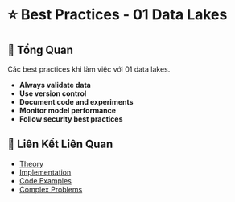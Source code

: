 # ⭐ Best Practices - 01 Data Lakes

## 🎯 Tổng Quan

Các best practices khi làm việc với 01 data lakes.

- **Always validate data**
- **Use version control**
- **Document code and experiments**
- **Monitor model performance**
- **Follow security best practices**

## 🔗 Liên Kết Liên Quan

- [Theory](./THEORY_01_data_lakes.md)
- [Implementation](./IMPLEMENTATION_01_data_lakes.md)
- [Code Examples](./CODE_EXAMPLES_01_data_lakes.md)
- [Complex Problems](./COMPLEX_PROBLEMS.md)

